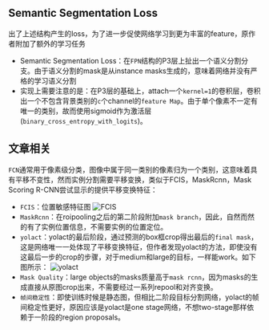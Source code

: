 ## Semantic Segmentation Loss
出了上述结构产生的loss，为了进一步促使网络学习到更为丰富的feature，原作者附加了额外的学习任务
- Semantic Segmentation Loss：在`FPN`结构的P3层上扯出一个语义分割分支。由于语义分割的mask是从instance masks生成的，意味着网络并没有严格的学习语义分割
- 实现上需要注意的是：在P3层的基础上，attach一个`kernel=1`的卷积层，卷积出一个不包含背景类别的`c`个channel的`feature Map`。由于单个像素不一定有唯一的类别，故而使用sigmoid作为激活层(`binary_cross_entropy_with_logits`)。

## 文章相关

`FCN`通常用于像素级分类，图像中属于同一类别的像素归为一个类别，这意味着具有平移不变性，然而实例分割需要平移变换，类似于FCIS，MaskRcnn，Mask Scoring R-CNN尝试显示的提供平移变换特征：
- `FCIS`：位置敏感特征图
![FCIS](./img/FCIS.PNG)
- `MaskRcnn`：在roipooling之后的第二阶段附加`mask branch`，因此，自然而然的有了实例位置信息，不需要实例的位置定位。
- `yolact`：yolact的最后阶段，通过预测的box框crop得出最后的`final mask`，这是网络唯一一处体现了平移变换特征，但作者发现yolact的方法，即使没有这最后一步的crop的步骤，对于medium和large的目标，一样能work。如下图所示：
![yolact](./img/yolact.PNG)
- `Mask Quality`：large objects的masks质量高于`mask rcnn`，因为masks的生成直接从原图crop出来，不需要经过一系列repool和对齐变换。
- `帧间稳定性`：即使训练时候是静态图，但相比二阶段目标分割网络，yolact的帧间稳定性更好，原因应该是yolact是one stage网络，不想two-stage那样依赖于一阶段的region proposals。
